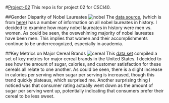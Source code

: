 #[Project-02](https://github.com/mikeizbicki/cmc-csci040/tree/2022fall/project_02)
This repo is for project 02 for CSCI40. 

##Gender Disparity of Nobel Laureates 
![nobel](https://user-images.githubusercontent.com/89937813/197911505-aa12ebca-0da0-4bc9-8538-6aaa2f2e7d74.png)
The [data source](https://api.nobelprize.org/v1/laureate.json), (which is from [here](https://github.com/jdorfman/awesome-json-datasets)) has a number of information on all nobel laureates in history. I decided to examine how many nobel laureates in history were men vs. women. As could be seen, the ovewehlming majority of nobel laureates have been men. This implies that women and their accomplishments continue to be underrecognized, especially in academia. 

##Key Metrics on Major Cereal Brands 
![cereal](https://user-images.githubusercontent.com/89937813/197912421-47d51f30-de08-4ef3-89a2-a412154f6435.png)
This [data set](https://www.kaggle.com/datasets/crawford/80-cereals) compiled a set of key metrics for major cereal brands in the United States. I decided to see how the amount of sugar, calories, and customer satisfaction for these cereals all relate to one another. As could be seen, there is a slight increase in calories per serving when sugar per serving is increased, though this trend quickly plateaus, which surprised me. Another surprising thing I noticed was that consumer rating actually went down as the amount of sugar per serving went up, potentially indicating that consumers prefer their cereal to be less sweet. 
